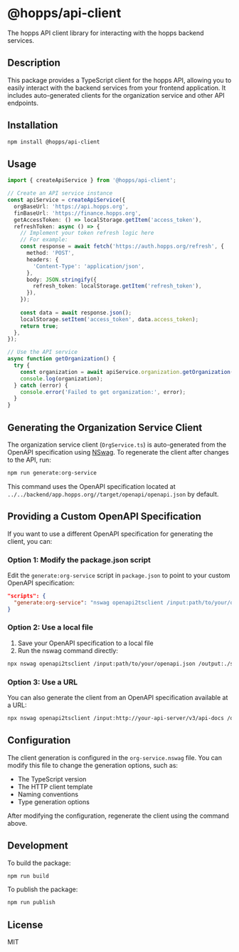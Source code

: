 # @hopps/api-client

The hopps API client library for interacting with the hopps backend services.

## Description

This package provides a TypeScript client for the hopps API, allowing you to easily interact with the backend services from your frontend application. It includes auto-generated clients for the organization service and other API endpoints.

## Installation

```bash
npm install @hopps/api-client
```

## Usage

```typescript
import { createApiService } from '@hopps/api-client';

// Create an API service instance
const apiService = createApiService({
  orgBaseUrl: 'https://api.hopps.org',
  finBaseUrl: 'https://finance.hopps.org',
  getAccessToken: () => localStorage.getItem('access_token'),
  refreshToken: async () => {
    // Implement your token refresh logic here
    // For example:
    const response = await fetch('https://auth.hopps.org/refresh', {
      method: 'POST',
      headers: {
        'Content-Type': 'application/json',
      },
      body: JSON.stringify({
        refresh_token: localStorage.getItem('refresh_token'),
      }),
    });
    
    const data = await response.json();
    localStorage.setItem('access_token', data.access_token);
    return true;
  },
});

// Use the API service
async function getOrganization() {
  try {
    const organization = await apiService.organization.getOrganization('my-org');
    console.log(organization);
  } catch (error) {
    console.error('Failed to get organization:', error);
  }
}
```

## Generating the Organization Service Client

The organization service client (`OrgService.ts`) is auto-generated from the OpenAPI specification using [NSwag](https://github.com/RicoSuter/NSwag). To regenerate the client after changes to the API, run:

```bash
npm run generate:org-service
```

This command uses the OpenAPI specification located at `../../backend/app.hopps.org//target/openapi/openapi.json` by default.

## Providing a Custom OpenAPI Specification

If you want to use a different OpenAPI specification for generating the client, you can:

### Option 1: Modify the package.json script

Edit the `generate:org-service` script in `package.json` to point to your custom OpenAPI specification:

```json
"scripts": {
  "generate:org-service": "nswag openapi2tsclient /input:path/to/your/openapi.json /output:./src/services/OrgService.ts"
}
```

### Option 2: Use a local file

1. Save your OpenAPI specification to a local file
2. Run the nswag command directly:

```bash
npx nswag openapi2tsclient /input:path/to/your/openapi.json /output:./src/services/OrgService.ts
```

### Option 3: Use a URL

You can also generate the client from an OpenAPI specification available at a URL:

```bash
npx nswag openapi2tsclient /input:http://your-api-server/v3/api-docs /output:./src/services/OrgService.ts
```

## Configuration

The client generation is configured in the `org-service.nswag` file. You can modify this file to change the generation options, such as:

- The TypeScript version
- The HTTP client template
- Naming conventions
- Type generation options

After modifying the configuration, regenerate the client using the command above.

## Development

To build the package:

```bash
npm run build
```

To publish the package:

```bash
npm run publish
```

## License

MIT